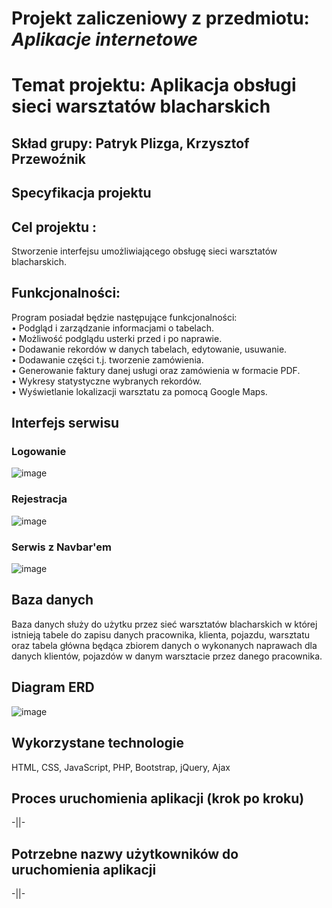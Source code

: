 # Projekt zaliczeniowy z przedmiotu: _**Aplikacje internetowe**_
# Temat projektu: Aplikacja obsługi sieci warsztatów blacharskich
## Skład grupy: Patryk Plizga, Krzysztof Przewoźnik
## Specyfikacja projektu
## Cel projektu :
Stworzenie interfejsu umożliwiającego obsługę sieci warsztatów blacharskich.<br/>

## Funkcjonalności:

Program posiadał będzie następujące funkcjonalności:<br/>
• Podgląd i zarządzanie informacjami o tabelach.<br/>
• Możliwość podglądu usterki przed i po naprawie.<br/>
• Dodawanie rekordów w danych tabelach, edytowanie, usuwanie.<br/>
• Dodawanie części t.j. tworzenie zamówienia.<br/>
• Generowanie faktury danej usługi oraz zamówienia w formacie PDF.<br/>
• Wykresy statystyczne wybranych rekordów.<br/>
• Wyświetlanie lokalizacji warsztatu za pomocą Google Maps.<br/>


## Interfejs serwisu
### Logowanie
![image](https://user-images.githubusercontent.com/62017852/119493697-c1bf9380-bd60-11eb-8d50-c0952c483b83.png)

### Rejestracja
![image](https://user-images.githubusercontent.com/62017852/119493912-ffbcb780-bd60-11eb-9ca0-1aaafe83d8f4.png)

### Serwis z Navbar'em
![image](https://user-images.githubusercontent.com/62017852/119494095-34c90a00-bd61-11eb-91d9-8289ccb11ea6.png)



## Baza danych

Baza danych służy do użytku przez sieć warsztatów blacharskich w której istnieją tabele do zapisu danych pracownika, klienta, pojazdu, warsztatu oraz tabela główna będąca zbiorem danych o wykonanych naprawach dla danych klientów, pojazdów w danym warsztacie przez danego pracownika.<br/>

##	Diagram ERD
![image](https://user-images.githubusercontent.com/59484767/117965278-9f2a8500-b333-11eb-83a2-4f3a482f66df.png)



## Wykorzystane technologie
HTML, CSS, JavaScript, PHP, Bootstrap, jQuery, Ajax<br/>

## Proces uruchomienia aplikacji (krok po kroku)
-||-<br/>

## Potrzebne nazwy użytkowników do uruchomienia aplikacji
-||-<br/>
